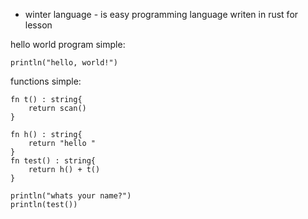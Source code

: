 - winter language - is  easy programming language writen in rust for lesson  

hello world program simple:

```winter
println("hello, world!")
```

functions simple:

```winter
fn t() : string{
    return scan()
}

fn h() : string{
    return "hello "
}
fn test() : string{
    return h() + t()
}

println("whats your name?")
println(test())
```